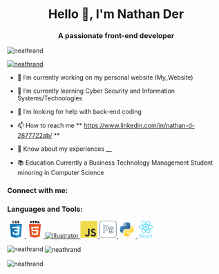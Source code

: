 <h1 align="center">Hello 👋, I'm Nathan Der</h1>
<h3 align="center">A passionate front-end developer</h3>

<p align="left"> <img src="https://komarev.com/ghpvc/?username=neathrand&label=Profile%20views&color=0e75b6&style=flat" alt="neathrand" /> </p>

<p align="left"> <a href="https://github.com/ryo-ma/github-profile-trophy"><img src="https://github-profile-trophy.vercel.app/?username=neathrand" alt="neathrand" /></a> </p>

- 🔭 I’m currently working on my personal website (My_Website)

- 🌱 I’m currently learning Cyber Security and Information Systems/Technologies

- 🤝 I’m looking for help with back-end coding

- 📫 How to reach me ** https://www.linkedin.com/in/nathan-d-2877722ab/ **

- 📄 Know about my experiences **__**

- 📚 Education Currently a Business Technology Management Student minoring in Computer Science

<h3 align="left">Connect with me:</h3>
<p align="left">
</p>

<h3 align="left">Languages and Tools:</h3>
<p align="left"> <a href="https://www.w3schools.com/css/" target="_blank" rel="noreferrer"> <img src="https://raw.githubusercontent.com/devicons/devicon/master/icons/css3/css3-original-wordmark.svg" alt="css3" width="40" height="40"/> </a> <a href="https://www.w3.org/html/" target="_blank" rel="noreferrer"> <img src="https://raw.githubusercontent.com/devicons/devicon/master/icons/html5/html5-original-wordmark.svg" alt="html5" width="40" height="40"/> </a> <a href="https://www.adobe.com/in/products/illustrator.html" target="_blank" rel="noreferrer"> <img src="https://www.vectorlogo.zone/logos/adobe_illustrator/adobe_illustrator-icon.svg" alt="illustrator" width="40" height="40"/> </a> <a href="https://developer.mozilla.org/en-US/docs/Web/JavaScript" target="_blank" rel="noreferrer"> <img src="https://raw.githubusercontent.com/devicons/devicon/master/icons/javascript/javascript-original.svg" alt="javascript" width="40" height="40"/> </a> <a href="https://www.photoshop.com/en" target="_blank" rel="noreferrer"> <img src="https://raw.githubusercontent.com/devicons/devicon/master/icons/photoshop/photoshop-line.svg" alt="photoshop" width="40" height="40"/> </a> <a href="https://www.python.org" target="_blank" rel="noreferrer"> <img src="https://raw.githubusercontent.com/devicons/devicon/master/icons/python/python-original.svg" alt="python" width="40" height="40"/> </a> <a href="https://reactjs.org/" target="_blank" rel="noreferrer"> <img src="https://raw.githubusercontent.com/devicons/devicon/master/icons/react/react-original-wordmark.svg" alt="react" width="40" height="40"/> </a> </p>

<p><img align="left" src="https://github-readme-stats.vercel.app/api/top-langs?username=neathrand&show_icons=true&locale=en&layout=compact" alt="neathrand" /></p>

<p>&nbsp;<img align="center" src="https://github-readme-stats.vercel.app/api?username=neathrand&show_icons=true&locale=en" alt="neathrand" /></p>

<p><img align="center" src="https://github-readme-streak-stats.herokuapp.com/?user=neathrand&" alt="neathrand" /></p>
